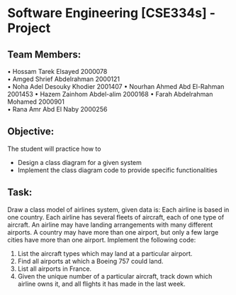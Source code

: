 # Software Engineering [CSE334s] - Project 

## Team Members: 
• Hossam Tarek Elsayed   2000078  
• Amged Shrief Abdelrahman  2000121  
• Noha Adel Desouky Khodier  2001407 
• Nourhan Ahmed Abd El-Rahman 2001453 
• Hazem Zainhom Abdel-alim   2000168 
• Farah Abdelrahman Mohamed  2000901   
• Rana Amr Abd El Naby   2000256

## Objective:
The student will practice how to
- Design a class diagram for a given system
- Implement the class diagram code to provide specific functionalities

  
## Task:
Draw a class model of airlines system, given data is:
Each airline is based in one country.
Each airline has several fleets of aircraft, each of one type of aircraft.
An airline may have landing arrangements with many different airports.
A country may have more than one airport, but only a few large cities have more
than one airport.
Implement the following code:
1. List the aircraft types which may land at a particular airport.
2. Find all airports at which a Boeing 757 could land.
3. List all airports in France.
4. Given the unique number of a particular aircraft, track down which airline owns it,
and all flights it has made in the last week.


